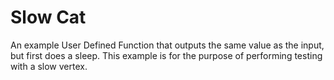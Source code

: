 # Slow Cat

An example User Defined Function that outputs the same value as the input, but first does a sleep. This example is for the purpose of performing testing with a slow vertex. 

